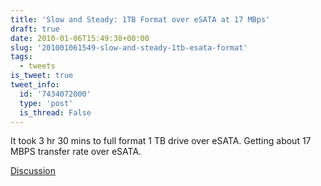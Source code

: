 ```yaml
---
title: 'Slow and Steady: 1TB Format over eSATA at 17 MBps'
draft: true
date: 2010-01-06T15:49:38+00:00
slug: '201001061549-slow-and-steady-1tb-esata-format'
tags:
  - tweets
is_tweet: true
tweet_info:
  id: '7434072000'
  type: 'post'
  is_thread: False
---
```




It took 3 hr 30 mins to full format 1 TB drive over eSATA. Getting about 17 MBPS transfer rate over eSATA.

[Discussion](https://x.com/sytelus/status/7434072000)
